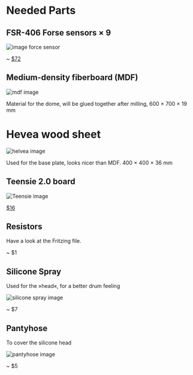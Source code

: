 # Needed Parts

## FSR-406 Forse sensors × 9

![image force sensor](https://www.adafruit.com/images/medium/1075_MED.jpg)

~ [$72](https://www.adafruit.com/products/1075)

## Medium-density fiberboard (MDF)

![mdf image](http://multicamcanada.files.wordpress.com/2011/10/mdfsheets.jpg)

Material for the dome, will be glued together after milling, 600 × 700 × 19 mm

# Hevea wood sheet

![helvea image](http://www.holzwurm-page.de/files/images/Hevea.jpg)

Used for the base plate, looks nicer than MDF. 400 × 400 × 36 mm

## Teensie 2.0 board

![Teensie image](http://www.pjrc.com/store/teensy_2.jpg)

[$16](http://www.pjrc.com/store/teensy.html)

## Resistors

Have a look at the Fritzing file.

~ $1

## Silicone Spray

Used for the »head«, for a better drum feeling

![silicone spray image](http://www.everfast-species.com/en/trans/catalogue/phototheque/grandes/4635-waterproof-silicon-all-joints-silicone-max.jpg)

~ $7

## Pantyhose

To cover the silicone head

![pantyhose image](http://mea2.img7e.de/images/219/95/burlington-soho-strumpfhose-dunkelbraun-800x1157-1.jpg)

~ $5
